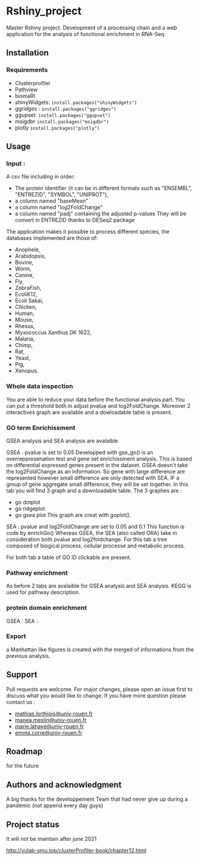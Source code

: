 # Rshiny_project
Master Rshiny project.
Development of a processing chain and a web application for the analysis of functional enrichment in RNA-Seq

## Installation 
### Requirements
- Clusterprofiler
- Pathview
- biomaRt
- shinyWidgets: `install.packages("shinyWidgets")`
- ggridges : `install.packages("ggridges")`
- ggupset: `install.packages("ggupset")`
- msigdbr `install.packages("msigdbr")`
- plotly `install.packages("plotly")`


## Usage
### Input :
A csv file including in order:
- The protein identifier (it can be in different formats such as "ENSEMBL", "ENTREZID", "SYMBOL", "UNIPROT"),
- a column named "baseMean"
- a column named "log2FoldChange"
- a column named "padj" containing the adjusted p-values
They will be convert in ENTREZID thanks to DESeq2 package

The application makes it possible to process different species, the databases implemented are those of:
- Anophele,
- Arabidopsis,
- Bovine,
- Worm,
- Canine,
- Fly,
- ZebraFish,
- EcoliK12,
- Ecoli Sakai,
- Chicken,
- Human,
- Mouse,
- Rhesus,
- Myxococcus Xanthus DK 1622,
- Malaria,
- Chimp,
- Rat,
- Yeast,
- Pig,
- Xenopus.

### Whole data inspection 
You are able to reduce your data before the functional analysis part.
You can put a threshold both in adjust pvalue and log2FoldChange. 
Moreover 2 interactives graph are available and a dowloadable table is present.

### GO term Enrichissment 
GSEA analysis and SEA analysis are avalaible.

GSEA :
pvalue is set to 0.05
Developped with gse_go() is an overreppresenation test and gene set enrichissment analysis.
This is based on differential expressed genes present in the dataset. GSEA doesn't take the log2FoldChange as an information. So gene with large difference are represented however small difference are only detected with SEA. IF a group of gene aggregate small difference, they will be set together. 
In this tab you will find 3 graph and a downloadable table.
The 3 graphes are :
- go dotplot
- go ridgeplot
- go gsea plot 
This graph are creat with goplot().

SEA :
pvalue and log2FoldChange are set to 0.05 and 0.1 
This function is code by enrichGo()
Whereas GSEA, the SEA (also called ORA) take in consideration both pvalue and log2foldchange. 
For this tab a tree composed of biogical process, cellular processe and metabolic process.

For both tab a table of GO ID clickable are present.
### Pathway enrichment
As before 2 tabs are avalaible for GSEA analysis and SEA analysis.
KEGG is used for pathway description. 

### protein domain enrichment
GSEA :
SEA : 

### Export 
a Manhattan like figures is created with the merged of informations from the previous analysis.

## Support 
Pull requests are welcome. For major changes, please open an issue first to discuss what you would like to change.
If you have more question please contact us :
- mathias.lorthiois@univ-rouen.fr
- manea.meslin@univ-rouen.fr
- marie.lahaye@univ-rouen.fr
- emma.corre@univ-rouen.fr

## Roadmap
for the future

## Authors and acknowledgment
A big thanks for the developpement Team that had never give up during a pandemic (not append every day guys)

## Project status
It will not be maintain after june 2021 



http://yulab-smu.top/clusterProfiler-book/chapter12.html